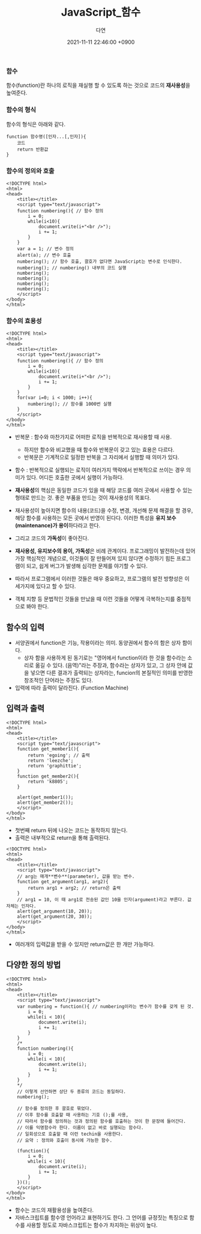 ﻿---
title: JavaScript_함수
author: 다연
date: 2021-11-11 22:46:00 +0900
categories: [Study, JavaScript]
tags: [JavaScript, Inflearn]
---
### 함수
함수(function)란 하나의 로직을 재실행 할 수 있도록 하는 것으로 코드의 **재사용성**을 높여준다.

### 함수의 형식
함수의 형식은 아래와 같다.  
```
function 함수명([인자...[,인자]){
	코드
	return 반환값
}
```
### 함수의 정의와 호출
```
<!DOCTYPE html>
<html>
<head>
	<title></title>
	<script type="text/javascript">
	function numbering(){ // 함수 정의
		i = 0;
		while(i<10){
			document.write(i+"<br />");
			i += 1;
		}
	} 
	var a = 1; // 변수 정의
	alert(a); // 변수 호출
	numbering(); // 함수 호출, 괄호가 없다면 JavaScript는 변수로 인식한다.
	numbering(); // numbering() 내부의 코드 실행 
	numbering();
	numbering();
	numbering();
	numbering();
	</script>
</body>
</html>
```
### 함수의 효용성
```
<!DOCTYPE html>
<html>
<head>
	<title></title>
	<script type="text/javascript">
	function numbering(){ // 함수 정의
		i = 0;
		while(i<10){
			document.write(i+"<br />");
			i += 1;
		}
	} 
	for(var i=0; i < 1000; i++){ 
		numbering(); // 함수를 1000번 실행
	}
	</script>
</body>
</html>
```
- 반복문 : 함수와 마찬가지로 어떠한 로직을 반복적으로 재사용할 때 사용.
	- 하지만 함수와 비교했을 때 함수와 반복문이 갖고 있는 효용은 다르다.
	- 반복문은 기계적으로 일정한 반복을 그 자리에서 실행할 때 의미가 있다.
- 함수 : 반복적으로 실행되는 로직이 여러가지 맥락에서 반복적으로 쓰이는 경우 의미가 있다. 어디든 호출한 곳에서 실행이 가능하다.


- **재사용성**의 핵심은 동일한 코드가 있을 때 해당 코드를 여러 곳에서 사용할 수 있는 형태로 만드는 것. 좋은 부품을 만드는 것이 재사용성의 목표다.
- 재사용성이 높아지면  함수의 내용(코드)을 수정, 변경, 개선해 문제 해결을 할 경우, 해당 함수를 사용하는 모든 곳에서 반영이 된다다. 이러한 특성을 **유지 보수(maintenance)가 용이**하다라고 한다.
- 그리고 코드의 **가독성**이 좋아진다.
- **재사용성, 유지보수의 용이, 가독성**은 비례 관계이다. 프로그래밍이 발전하는데 있어 가장 핵심적인 개념으로, 이것들이 잘 만들어져 있지 않다면 수정하기 힘든 프로그램이 되고, 쉽게 버그가 발생해 심각한 문제를 야기할 수 있다. 
- 따라서 프로그램에서 이러한 것들은 매우 중요하고, 프로그램의 발전 방향성은 이 세가지에 있다고 할 수 있다.
- 객체 지향 등 문법적인 것들을 만났을 때 이런 것들을 어떻게 극복하는지를 중점적으로 봐야 한다.

## 함수의 입력
- 서양권에서 function은 기능, 작용이라는 의미. 동양권에서 함수의 함은 상자 함이다.
	- 상자 함을 사용하게 된 동기로는 "영어에서 function이라 한 것을 함수라는 소리로 옮길 수 있다. (음역)"라는 주장과, 함수라는 상자가 있고, 그 상자 안에 값을 넣으면 다른 결과가 출력되는 상자라는, funcion의 본질적인 의미를 반영한 창조적인 단어라는 주장도 있다. 
- 입력에 따라 출력이 달라진다. (Function Machine)

## 입력과 출력
```
<!DOCTYPE html>
<html>
<head>
	<title></title>
	<script type="text/javascript">
	function get_member1(){
		return 'egoing'; // 출력
		return 'leezche';
		return 'graphittie';
	}
	function get_member2(){
		return 'k8805';
	}
	
	alert(get_member1());
	alert(get_member2());
	</script>
</body>
</html>
```

- 첫번째 return 뒤에 나오는 코드는 동작하지 않는다. 
- 출력은 내부적으로 return을 통해 출력된다.

```
<!DOCTYPE html>
<html>
<head>
	<title></title>
	<script type="text/javascript">
	// arg는 매개**변수**(parameter), 값을 받는 변수.
	function get_argument(arg1, arg2){ 
		return arg1 + arg2; // return은 출력
	}
	// arg1 = 10, 이 때 arg1로 전송된 값인 10을 인자(argument)라고 부른다. 값 자체는 인자다.
	alert(get_argument(10, 20)); 
	alert(get_argument(20, 30));
	</script>
</body>
</html>
```
- 여러개의 입력값을 받을 수 있지만 return값은 한 개만 가능하다.
## 다양한 정의 방법
```
<!DOCTYPE html>
<html>
<head>
	<title></title>
	<script type="text/javascript">
	var numbering = function(){ // numbering이라는 변수가 함수를 갖게 된 것. 
		i = 0;
		while(i < 10){
			document.write(i);
			i += 1;
		}
	}
	/*
	function numbering(){
		i = 0;
		while(i < 10){
			document.write(i);
			i += 1;
		}
	}
	*/
	// 이렇게 선언하면 상단 두 종류의 코드는 동일하다.
	numbering();
	
	// 함수를 정의한 후 괄호로 묶었다.
	// 이후 함수를 호출할 때 사용하는 기호 ();를 사용,
	// 따라서 함수를 정의하는 것과 정의된 함수를 호출하는 것이 한 문장에 들어간다.
	// 이를 익명함수라 한다. 이름이 없고 바로 실행되는 함수다.
	// 일회성으로 호출할 때 이런 techin을 사용한다.
	// 요약 : 정의와 호출이 동시에 가능한 함수.
	
	(function(){
		i = 0;
		while(i < 10){
			document.write(i);
			i += 1;
		}
	})(); 
	</script>
</body>
</html>
```
- 함수는 코드의 재활용성을 높여준다.
- 자바스크립트를 함수영 언어라고 표현하기도 한다. 그 언어를 규정짓는 특징으로 함수를 사용할 정도로 자바스크립트는 함수가 차지하는 위상이 높다. 
